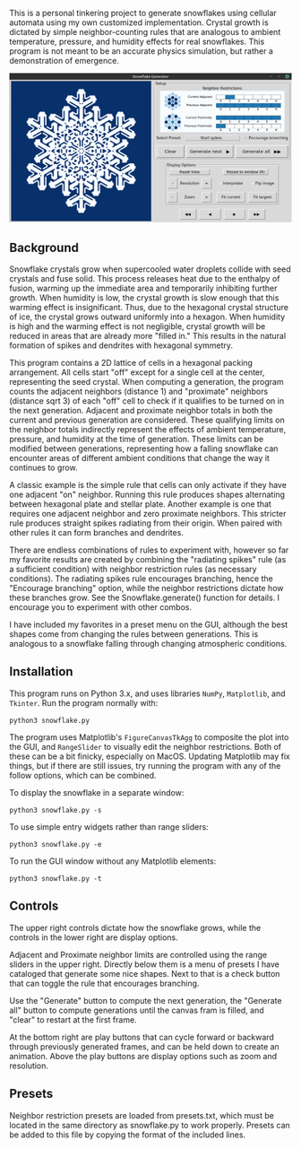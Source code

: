 This is a personal tinkering project to generate snowflakes using cellular automata using my own customized implementation. Crystal growth is dictated by simple neighbor-counting rules that are analogous to ambient temperature, pressure, and humidity effects for real snowflakes. This program is not meant to be an accurate physics simulation, but rather a demonstration of emergence.

![Screenshot](https://raw.githubusercontent.com/DylanGustafson/Snowflake-Generator/main/Screenshot.png)

## Background
Snowflake crystals grow when supercooled water droplets collide with seed crystals and fuse solid. This process releases heat due to the enthalpy of fusion, warming up the immediate area and temporarily inhibiting further growth. When humidity is low, the crystal growth is slow enough that this warming effect is insignificant. Thus, due to the hexagonal crystal structure of ice, the crystal grows outward uniformly into a hexagon. When humidity is high and the warming effect is not negligible, crystal growth will be reduced in areas that are already more "filled in." This results in the natural formation of spikes and dendrites with hexagonal symmetry.

This program contains a 2D lattice of cells in a hexagonal packing arrangement. All cells start "off" except for a single cell at the center, representing the seed crystal. When computing a generation, the program counts the adjacent neighbors (distance 1) and "proximate" neighbors (distance sqrt 3) of each "off" cell to check if it qualifies to be turned on in the next generation. Adjacent and proximate neighbor totals in both the current and previous generation are considered. These qualifying limits on the neighbor totals indirectly represent the effects of ambient temperature, pressure, and humidity at the time of generation. These limits can be modified between generations, representing how a falling snowflake can encounter areas of different ambient conditions that change the way it continues to grow.

A classic example is the simple rule that cells can only activate if they have one adjacent "on" neighbor. Running this rule produces shapes alternating between hexagonal plate and stellar plate. Another example is one that requires one adjacent neighbor and zero proximate neighbors. This stricter rule produces straight spikes radiating from their origin. When paired with other rules it can form branches and dendrites.

There are endless combinations of rules to experiment with, however so far my favorite results are created by combining the "radiating spikes" rule (as a sufficient condition) with neighbor restriction rules (as necessary conditions). The radiating spikes rule encourages branching, hence the "Encourage branching" option, while the neighbor restrictions dictate how these branches grow. See the Snowflake.generate() function for details. I encourage you to experiment with other combos.

I have included my favorites in a preset menu on the GUI, although the best shapes come from changing the rules between generations. This is analogous to a snowflake falling through changing atmospheric conditions.

## Installation
This program runs on Python 3.x, and uses libraries `NumPy`, `Matplotlib`, and `Tkinter`.
Run the program normally with:

```
python3 snowflake.py
```

The program uses Matplotlib's `FigureCanvasTkAgg` to composite the plot into the GUI, and `RangeSlider` to visually edit the neighbor restrictions. Both of these can be a bit finicky, especially on MacOS. Updating Matplotlib may fix things, but if there are still issues, try running the program with any of the follow options, which can be combined.

To display the snowflake in a separate window:
```
python3 snowflake.py -s
```

To use simple entry widgets rather than range sliders:
```
python3 snowflake.py -e
```

To run the GUI window without any Matplotlib elements:
```
python3 snowflake.py -t
```

## Controls

The upper right controls dictate how the snowflake grows, while the controls in the lower right are display options. 

Adjacent and Proximate neighbor limits are controlled using the range sliders in the upper right. Directly below them is a menu of presets I have cataloged that generate some nice shapes. Next to that is a check button that can toggle the rule that encourages branching.

Use the "Generate" button to compute the next generation, the "Generate all" button to compute generations until the canvas fram is filled, and "clear" to restart at the first frame.

At the bottom right are play buttons that can cycle forward or backward through previously generated frames, and can be held down to create an animation. Above the play buttons are display options such as zoom and resolution.

## Presets
Neighbor restriction presets are loaded from presets.txt, which must be located in the same directory as snowflake.py to work properly. Presets can be added to this file by copying the format of the included lines.

